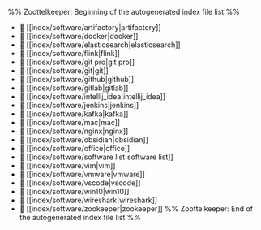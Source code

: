 %% Zoottelkeeper: Beginning of the autogenerated index file list  %%
- 📄 [[index/software/artifactory|artifactory]]
- 📄 [[index/software/docker|docker]]
- 📄 [[index/software/elasticsearch|elasticsearch]]
- 📄 [[index/software/flink|flink]]
- 📄 [[index/software/git pro|git pro]]
- 📄 [[index/software/git|git]]
- 📄 [[index/software/github|github]]
- 📄 [[index/software/gitlab|gitlab]]
- 📄 [[index/software/intellij_idea|intellij_idea]]
- 📄 [[index/software/jenkins|jenkins]]
- 📄 [[index/software/kafka|kafka]]
- 📄 [[index/software/mac|mac]]
- 📄 [[index/software/nginx|nginx]]
- 📄 [[index/software/obsidian|obsidian]]
- 📄 [[index/software/office|office]]
- 📄 [[index/software/software list|software list]]
- 📄 [[index/software/vim|vim]]
- 📄 [[index/software/vmware|vmware]]
- 📄 [[index/software/vscode|vscode]]
- 📄 [[index/software/win10|win10]]
- 📄 [[index/software/wireshark|wireshark]]
- 📄 [[index/software/zookeeper|zookeeper]]
%% Zoottelkeeper: End of the autogenerated index file list  %%
